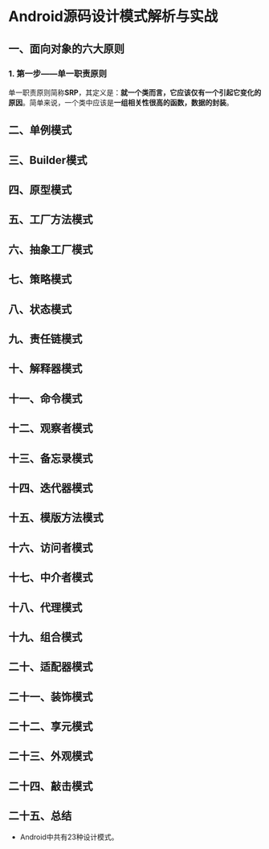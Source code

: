 # Android源码设计模式解析与实战

## 一、面向对象的六大原则

### 1. 第一步——单一职责原则

单一职责原则简称**SRP**，其定义是：**就一个类而言，它应该仅有一个引起它变化的原因**。简单来说，一个类中应该是**一组相关性很高的函数，数据的封装**。





## 二、单例模式

## 三、Builder模式

## 四、原型模式

## 五、工厂方法模式

## 六、抽象工厂模式

## 七、策略模式

## 八、状态模式

## 九、责任链模式

## 十、解释器模式

## 十一、命令模式

## 十二、观察者模式

## 十三、备忘录模式

## 十四、迭代器模式

## 十五、模版方法模式

## 十六、访问者模式

## 十七、中介者模式

## 十八、代理模式

## 十九、组合模式

## 二十、适配器模式

## 二十一、装饰模式

## 二十二、享元模式

## 二十三、外观模式

## 二十四、敲击模式

## 二十五、总结

- Android中共有23种设计模式。

